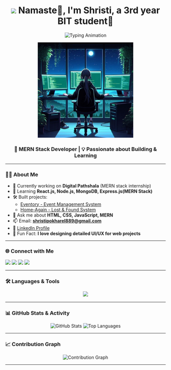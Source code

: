   <h1 align="center">
  <img src="https://media.giphy.com/media/hvRJCLFzcasrR4ia7z/giphy.gif" width="35">
  Namaste🙏, I'm Shristi, a 3rd year BIT student👧
</h1>

<p align="center">
  <img src="https://readme-typing-svg.herokuapp.com?font=Fira+Code&size=22&duration=3000&pause=1000&color=2D9AFF&center=true&vCenter=true&width=500&lines=MERN+Stack+Developer;Full+Stack+Web+Developer;Always+Learning+New+Things" alt="Typing Animation" />
</p>

<p align="center">
  <img src="https://raw.githubusercontent.com/shristipokharel55/shristipokharel55/main/coding%20girl.jpeg" alt="Girl coding" width="300" />
</p>


<h3 align="center">🚀 MERN Stack Developer | 💡 Passionate about Building & Learning</h3>

---

### 👩‍💻 About Me  
- 🔭 Currently working on **Digital Pathshala** (MERN stack internship)  
- 🌱 Learning **React.js, Node.js, MongoDB, Express.js(MERN Stack)**  
- 🛠️ Built projects:  
  - [Eventory - Event Management System](https://github.com/shristipokharel55/Eventory)  
  - [Home-Again - Lost & Found System](https://github.com/shristipokharel55/Home-Again)  
- 💬 Ask me about **HTML, CSS, JavaScript, MERN**  
- 📫 Email: **shristipokharel889@gmail.com**  
- 📄 [LinkedIn Profile](https://www.linkedin.com/in/shristi-pokharel-252875268/)  
- 🎯 Fun Fact: **I love designing detailed UI/UX for web projects**  

---

### 🌐 Connect with Me  
<p align="left">
<a href="https://linkedin.com/in/shristi-pokharel-252875268/" target="_blank"><img src="https://img.shields.io/badge/LinkedIn-0077B5?style=for-the-badge&logo=linkedin&logoColor=white"/></a>
<a href="https://facebook.com/shristi.pokharel.102" target="_blank"><img src="https://img.shields.io/badge/Facebook-1877F2?style=for-the-badge&logo=facebook&logoColor=white"/></a>
<a href="https://instagram.com/pokharelshristee/" target="_blank"><img src="https://img.shields.io/badge/Instagram-E4405F?style=for-the-badge&logo=instagram&logoColor=white"/></a>
<a href="https://www.youtube.com/@shristipokharel2884" target="_blank"><img src="https://img.shields.io/badge/YouTube-FF0000?style=for-the-badge&logo=youtube&logoColor=white"/></a>
</p>

---

### 🛠 Languages & Tools  
<p align="center">
<img src="https://skillicons.dev/icons?i=html,css,js,react,nodejs,express,mongodb,sqlite,git,figma,django" />
</p>

---

### 📊 GitHub Stats & Activity  
<p align="center">
  <img src="https://github-readme-stats.vercel.app/api?username=shristipokharel55&show_icons=true&theme=tokyonight" alt="GitHub Stats" height="160"/>
  <img src="https://github-readme-stats.vercel.app/api/top-langs/?username=shristipokharel55&layout=compact&theme=tokyonight" alt="Top Languages" height="160"/>
</p>

---

### 📈 Contribution Graph  
<p align="center">
  <img src="https://github-readme-activity-graph.vercel.app/graph?username=shristipokharel55&bg_color=0D1117&color=58A6FF&line=2F81F7&point=FFFFFF&hide_border=true" alt="Contribution Graph"/>
</p>

---
